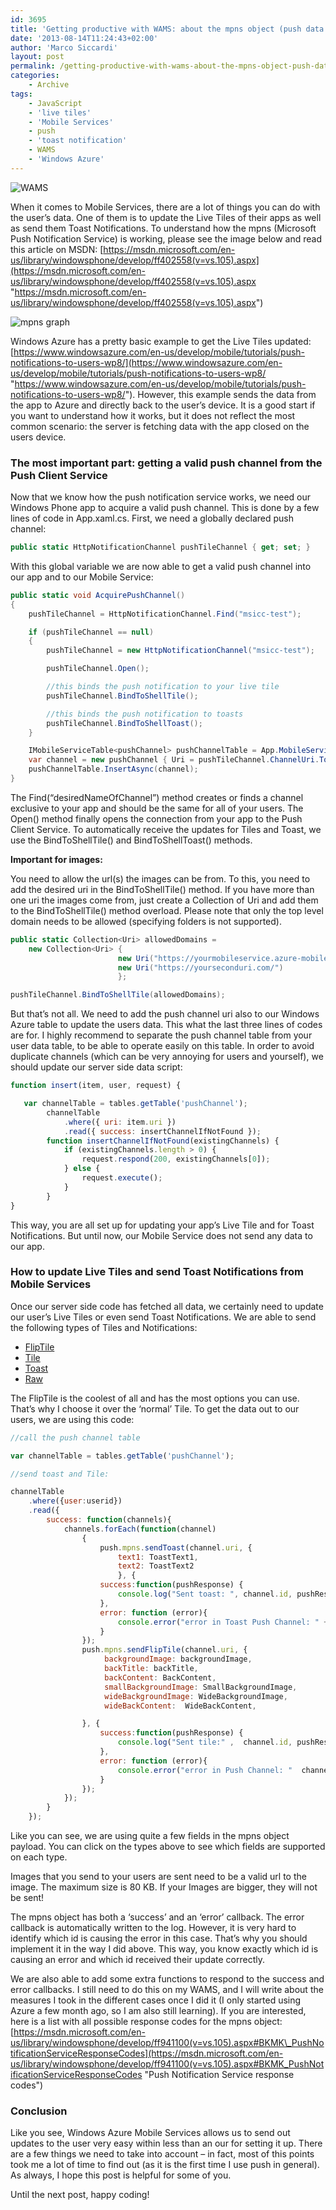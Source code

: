 ```yaml
---
id: 3695
title: 'Getting productive with WAMS: about the mpns object (push data to the user&#8217;s Windows Phone)'
date: '2013-08-14T11:24:43+02:00'
author: 'Marco Siccardi'
layout: post
permalink: /getting-productive-with-wams-about-the-mpns-object-push-data-to-the-users-windows-phone/
categories:
    - Archive
tags:
    - JavaScript
    - 'live tiles'
    - 'Mobile Services'
    - push
    - 'toast notification'
    - WAMS
    - 'Windows Azure'
---
```


![WAMS](/assets/img/2013/08/WAMS1.png "WAMS")

When it comes to Mobile Services, there are a lot of things you can do with the user’s data. One of them is to update the Live Tiles of their apps as well as send them Toast Notifications. To understand how the mpns (Microsoft Push Notification Service) is working, please see the image below and read this article on MSDN: [https://msdn.microsoft.com/en-us/library/windowsphone/develop/ff402558(v=vs.105).aspx](https://msdn.microsoft.com/en-us/library/windowsphone/develop/ff402558(v=vs.105).aspx "https://msdn.microsoft.com/en-us/library/windowsphone/develop/ff402558(v=vs.105).aspx")

![mpns graph](/assets/img/2013/08/mpns-graph.png "mpns graph")

Windows Azure has a pretty basic example to get the Live Tiles updated: [https://www.windowsazure.com/en-us/develop/mobile/tutorials/push-notifications-to-users-wp8/](https://www.windowsazure.com/en-us/develop/mobile/tutorials/push-notifications-to-users-wp8/ "https://www.windowsazure.com/en-us/develop/mobile/tutorials/push-notifications-to-users-wp8/"). However, this example sends the data from the app to Azure and directly back to the user’s device. It is a good start if you want to understand how it works, but it does not reflect the most common scenario: the server is fetching data with the app closed on the users device.

### The most important part: getting a valid push channel from the Push Client Service

Now that we know how the push notification service works, we need our Windows Phone app to acquire a valid push channel. This is done by a few lines of code in App.xaml.cs. First, we need a globally declared push channel:

``` csharp
public static HttpNotificationChannel pushTileChannel { get; set; }
```
 
With this global variable we are now able to get a valid push channel into our app and to our Mobile Service:

``` csharp
public static void AcquirePushChannel()
{
    pushTileChannel = HttpNotificationChannel.Find("msicc-test");

    if (pushTileChannel == null)
    {
        pushTileChannel = new HttpNotificationChannel("msicc-test");

        pushTileChannel.Open();

        //this binds the push notification to your live tile       
        pushTileChannel.BindToShellTile();

        //this binds the push notification to toasts
        pushTileChannel.BindToShellToast();
    }        

    IMobileServiceTable<pushChannel> pushChannelTable = App.MobileService.GetTable<pushChannel>();
    var channel = new pushChannel { Uri = pushTileChannel.ChannelUri.ToString() };
    pushChannelTable.InsertAsync(channel);
}
```
 
The Find(“desiredNameOfChannel”) method creates or finds a channel exclusive to your app and should be the same for all of your users. The Open() method finally opens the connection from your app to the Push Client Service. To automatically receive the updates for Tiles and Toast, we use the BindToShellTile() and BindToShellToast() methods.

**Important for images:**

You need to allow the url(s) the images can be from. To this, you need to add the desired uri in the BindToShellTile() method. If you have more than one uri the images come from, just create a Collection of Uri and add them to the BindToShellTile() method overload. Please note that only the top level domain needs to be allowed (specifying folders is not supported).

``` csharp
public static Collection<Uri> allowedDomains = 
    new Collection<Uri> { 
                        new Uri("https://yourmobileservice.azure-mobile.net"), 
                        new Uri("https://yourseconduri.com/") 
                        };

pushTileChannel.BindToShellTile(allowedDomains);
```
 
But that’s not all. We need to add the push channel uri also to our Windows Azure table to update the users data. This what the last three lines of codes are for. I highly recommend to separate the push channel table from your user data table, to be able to operate easily on this table. In order to avoid duplicate channels (which can be very annoying for users and yourself), we should update our server side data script:

``` js
function insert(item, user, request) {

   var channelTable = tables.getTable('pushChannel');
        channelTable
            .where({ uri: item.uri })
            .read({ success: insertChannelIfNotFound });
        function insertChannelIfNotFound(existingChannels) {
            if (existingChannels.length > 0) {
                request.respond(200, existingChannels[0]);
            } else {
                request.execute();
            }
        }
}
```
 
This way, you are all set up for updating your app’s Live Tile and for Toast Notifications. But until now, our Mobile Service does not send any data to our app.

### How to update Live Tiles and send Toast Notifications from Mobile Services

Once our server side code has fetched all data, we certainly need to update our user’s Live Tiles or even send Toast Notifications. We are able to send the following types of Tiles and Notifications:

- [FlipTile](https://msdn.microsoft.com/en-us/library/windowsazure/jj871025.aspx#sendFlipTile)
- [Tile](https://msdn.microsoft.com/en-us/library/windowsazure/jj871025.aspx#sendTile)
- [Toast](https://msdn.microsoft.com/en-us/library/windowsazure/jj871025.aspx#sendToast)
- [Raw](https://msdn.microsoft.com/en-us/library/windowsazure/jj871025.aspx#sendRaw)

The FlipTile is the coolest of all and has the most options you can use. That’s why I choose it over the ‘normal’ Tile. To get the data out to our users, we are using this code:

``` js 
//call the push channel table

var channelTable = tables.getTable('pushChannel');

//send toast and Tile:

channelTable
    .where({user:userid})
    .read({
        success: function(channels){
            channels.forEach(function(channel) 
                {
                    push.mpns.sendToast(channel.uri, {
                        text1: ToastText1,
                        text2: ToastText2
                        }, {
                    success:function(pushResponse) {
                        console.log("Sent toast: ", channel.id, pushResponse);
                    },
                    error: function (error){
                        console.error("error in Toast Push Channel: " +  channel.id, error)
                    }
                });
                push.mpns.sendFlipTile(channel.uri, {
                     backgroundImage: backgroundImage,
                     backTitle: backTitle,
                     backContent: BackContent,
                     smallBackgroundImage: SmallBackgroundImage,
                     wideBackgroundImage: WideBackgroundImage,
                     wideBackContent:  WideBackContent,

                }, {
                    success:function(pushResponse) {
                        console.log("Sent tile:" ,  channel.id, pushResponse);
                    },
                    error: function (error){
                        console.error("error in Push Channel: "  channel.id, error)
                    }
                });
            });
        }
    });
```
 
Like you can see, we are using quite a few fields in the mpns object payload. You can click on the types above to see which fields are supported on each type.

Images that you send to your users are sent need to be a valid url to the image. The maximum size is 80 KB. If your Images are bigger, they will not be sent!

The mpns object has both a ‘success’ and an ‘error’ callback. The error callback is automatically written to the log. However, it is very hard to identify which id is causing the error in this case. That’s why you should implement it in the way I did above. This way, you know exactly which id is causing an error and which id received their update correctly.

We are also able to add some extra functions to respond to the success and error callbacks. I still need to do this on my WAMS, and I will write about the measures I took in the different cases once I did it (I only started using Azure a few month ago, so I am also still learning). If you are interested, here is a list with all possible response codes for the mpns object: [https://msdn.microsoft.com/en-us/library/windowsphone/develop/ff941100(v=vs.105).aspx#BKMK\_PushNotificationServiceResponseCodes](https://msdn.microsoft.com/en-us/library/windowsphone/develop/ff941100(v=vs.105).aspx#BKMK_PushNotificationServiceResponseCodes "Push Notification Service response codes")

### Conclusion

Like you see, Windows Azure Mobile Services allows us to send out updates to the user very easy within less than an our for setting it up. There are a few things we need to take into account – in fact, most of this points took me a lot of time to find out (as it is the first time I use push in general). As always, I hope this post is helpful for some of you.

Until the next post, happy coding!